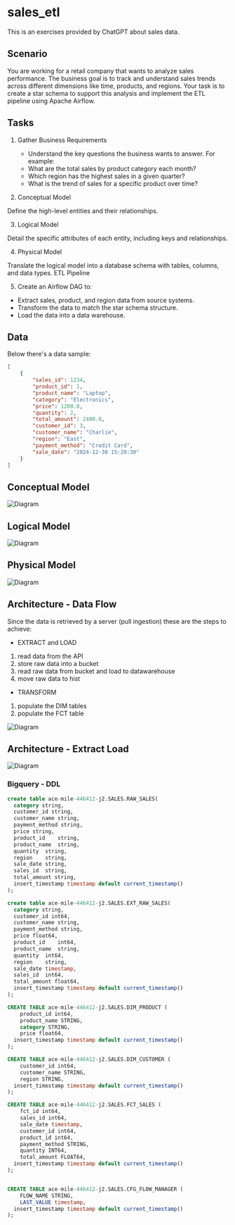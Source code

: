 # sales_etl
This is an exercises provided by ChatGPT about sales data.

## Scenario
You are working for a retail company that wants to analyze sales performance. The business goal is to track and understand sales trends across different dimensions like time, products, and regions. Your task is to create a star schema to support this analysis and implement the ETL pipeline using Apache Airflow.

## Tasks
1. Gather Business Requirements
    - Understand the key questions the business wants to answer. For example:
    - What are the total sales by product category each month?
    - Which region has the highest sales in a given quarter?
    - What is the trend of sales for a specific product over time?

2. Conceptual Model

Define the high-level entities and their relationships.

3. Logical Model

Detail the specific attributes of each entity, including keys and relationships.

4. Physical Model

Translate the logical model into a database schema with tables, columns, and data types.
ETL Pipeline

5. Create an Airflow DAG to:

- Extract sales, product, and region data from source systems.
- Transform the data to match the star schema structure.
- Load the data into a data warehouse.


## Data
Below there's a data sample:
```json
[
    {
        "sales_id": 1234,
        "product_id": 1,
        "product_name": "Laptop",
        "category": "Electronics",
        "price": 1200.0,
        "quantity": 2,
        "total_amount": 2400.0,
        "customer_id": 3,
        "customer_name": "Charlie",
        "region": "East",
        "payment_method": "Credit Card",
        "sale_date": "2024-12-30 15:20:30"
    }
]
```

## Conceptual Model
![Diagram](documentation/img/conceptual_model.png)

## Logical Model
![Diagram](documentation/img/logical_model.png)

## Physical Model
![Diagram](documentation/img/physical_model.png)

## Architecture - Data Flow
Since the data is retrieved by a server (pull ingestion) these are the steps to achieve:
- EXTRACT and LOAD
1. read data from the API
2. store raw data into a bucket
3. read raw data from bucket and load to datawarehouse
4. move raw data to hist

- TRANSFORM
1. populate the DIM tables
2. populate the FCT table


![Diagram](documentation/img/data_flow.png)


## Architecture - Extract Load
![Diagram](documentation/img/extract-load.png)


### Bigquery - DDL

```sql
create table ace-mile-446412-j2.SALES.RAW_SALES(
  category string,
  customer_id string,	
  customer_name string,
  payment_method string,	
  price string,	
  product_id	string,
  product_name	string,
  quantity	string,
  region	string,
  sale_date	string,
  sales_id	string,
  total_amount string,
  insert_timestamp timestamp default current_timestamp()
);

create table ace-mile-446412-j2.SALES.EXT_RAW_SALES(
  category string,
  customer_id int64,	
  customer_name string,
  payment_method string,	
  price float64,	
  product_id	int64,
  product_name	string,
  quantity	int64,
  region	string,
  sale_date	timestamp,
  sales_id	int64,
  total_amount float64,
  insert_timestamp timestamp default current_timestamp()
);

CREATE TABLE ace-mile-446412-j2.SALES.DIM_PRODUCT (
    product_id int64,
    product_name STRING,
    category STRING,
    price float64,
  insert_timestamp timestamp default current_timestamp()
);

CREATE TABLE ace-mile-446412-j2.SALES.DIM_CUSTOMER (
    customer_id int64,
    customer_name STRING,
    region STRING,
  insert_timestamp timestamp default current_timestamp()
);

CREATE TABLE ace-mile-446412-j2.SALES.FCT_SALES (
    fct_id int64,
    sales_id int64,
    sale_date timestamp,
    customer_id int64,
    product_id int64,
    payment_method STRING,
    quantity INT64,
    total_amount FLOAT64,
  insert_timestamp timestamp default current_timestamp()
);


CREATE TABLE ace-mile-446412-j2.SALES.CFG_FLOW_MANAGER (
    FLOW_NAME STRING,
    LAST_VALUE timestamp,
  insert_timestamp timestamp default current_timestamp()
);
```

